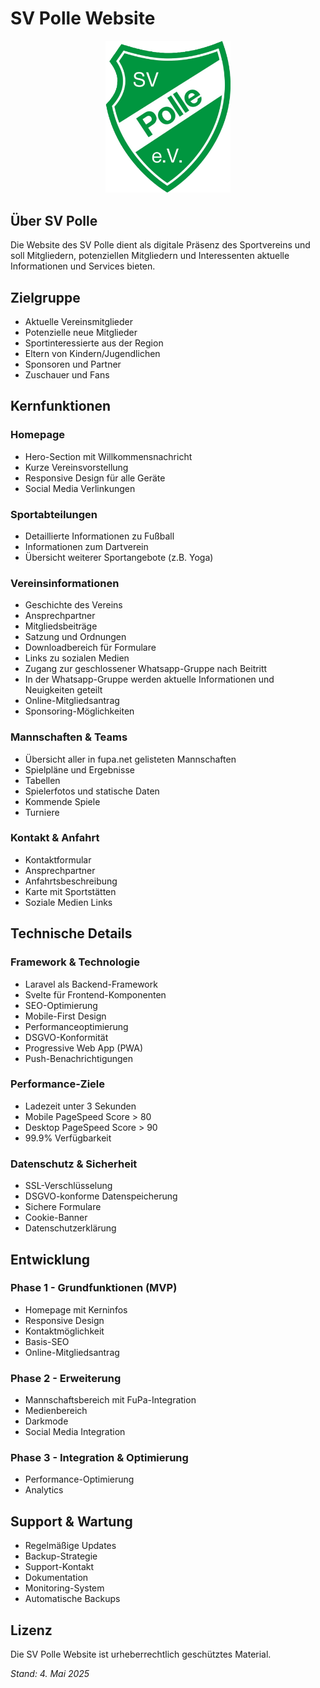 # SV Polle Website

<p align="center">
<img src="resources/images/SV-Polle.png" width="200" alt="SV Polle Logo">
</p>

## Über SV Polle
Die Website des SV Polle dient als digitale Präsenz des Sportvereins und soll Mitgliedern, potenziellen Mitgliedern und Interessenten aktuelle Informationen und Services bieten.

## Zielgruppe
- Aktuelle Vereinsmitglieder
- Potenzielle neue Mitglieder
- Sportinteressierte aus der Region
- Eltern von Kindern/Jugendlichen
- Sponsoren und Partner
- Zuschauer und Fans

## Kernfunktionen

### Homepage
- Hero-Section mit Willkommensnachricht
- Kurze Vereinsvorstellung
- Responsive Design für alle Geräte
- Social Media Verlinkungen

### Sportabteilungen
- Detaillierte Informationen zu Fußball
- Informationen zum Dartverein
- Übersicht weiterer Sportangebote (z.B. Yoga)

### Vereinsinformationen
- Geschichte des Vereins
- Ansprechpartner
- Mitgliedsbeiträge
- Satzung und Ordnungen
- Downloadbereich für Formulare
- Links zu sozialen Medien
- Zugang zur geschlossener Whatsapp-Gruppe nach Beitritt
- In der Whatsapp-Gruppe werden aktuelle Informationen und Neuigkeiten geteilt
- Online-Mitgliedsantrag
- Sponsoring-Möglichkeiten

### Mannschaften & Teams
- Übersicht aller in fupa.net gelisteten Mannschaften
- Spielpläne und Ergebnisse
- Tabellen
- Spielerfotos und statische Daten
- Kommende Spiele
- Turniere

### Kontakt & Anfahrt
- Kontaktformular
- Ansprechpartner
- Anfahrtsbeschreibung
- Karte mit Sportstätten
- Soziale Medien Links

## Technische Details

### Framework & Technologie
- Laravel als Backend-Framework
- Svelte für Frontend-Komponenten
- SEO-Optimierung
- Mobile-First Design
- Performanceoptimierung
- DSGVO-Konformität
- Progressive Web App (PWA)
- Push-Benachrichtigungen

### Performance-Ziele
- Ladezeit unter 3 Sekunden
- Mobile PageSpeed Score > 80
- Desktop PageSpeed Score > 90
- 99.9% Verfügbarkeit

### Datenschutz & Sicherheit
- SSL-Verschlüsselung
- DSGVO-konforme Datenspeicherung
- Sichere Formulare
- Cookie-Banner
- Datenschutzerklärung

## Entwicklung

### Phase 1 - Grundfunktionen (MVP)
- Homepage mit Kerninfos
- Responsive Design
- Kontaktmöglichkeit
- Basis-SEO
- Online-Mitgliedsantrag

### Phase 2 - Erweiterung
- Mannschaftsbereich mit FuPa-Integration
- Medienbereich
- Darkmode
- Social Media Integration

### Phase 3 - Integration & Optimierung
- Performance-Optimierung
- Analytics

## Support & Wartung
- Regelmäßige Updates
- Backup-Strategie
- Support-Kontakt
- Dokumentation
- Monitoring-System
- Automatische Backups

## Lizenz
Die SV Polle Website ist urheberrechtlich geschütztes Material.

*Stand: 4. Mai 2025*

